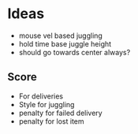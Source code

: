 # Ideas

- mouse vel based juggling
- hold time base juggle height
- should go towards center always?

## Score

- For deliveries
- Style for juggling
- penalty for failed delivery
- penalty for lost item